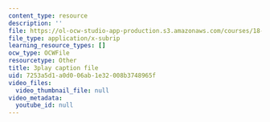 ```yaml
---
content_type: resource
description: ''
file: https://ol-ocw-studio-app-production.s3.amazonaws.com/courses/18-086-mathematical-methods-for-engineers-ii-spring-2006/7253a5d1a0d006ab1e32008b3748965f_iVUsEwSg-lw.srt
file_type: application/x-subrip
learning_resource_types: []
ocw_type: OCWFile
resourcetype: Other
title: 3play caption file
uid: 7253a5d1-a0d0-06ab-1e32-008b3748965f
video_files:
  video_thumbnail_file: null
video_metadata:
  youtube_id: null
---
```

